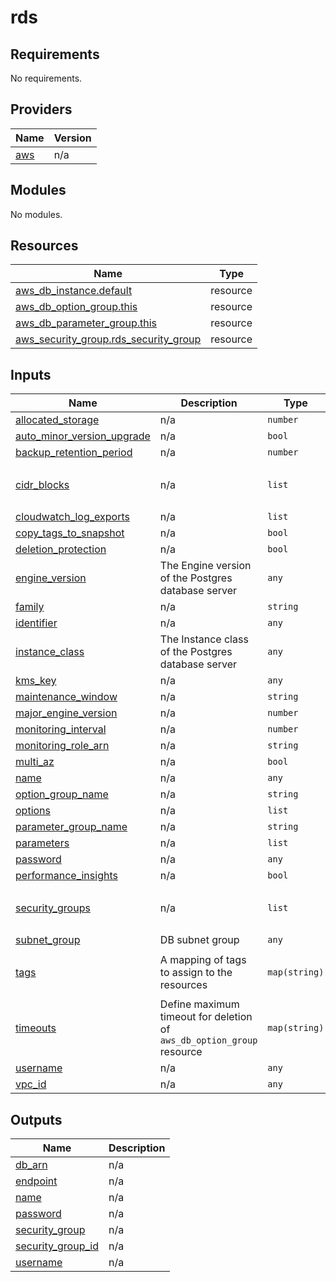 # rds

<!-- BEGINNING OF PRE-COMMIT-TERRAFORM DOCS HOOK -->
## Requirements

No requirements.

## Providers

| Name | Version |
|------|---------|
| <a name="provider_aws"></a> [aws](#provider\_aws) | n/a |

## Modules

No modules.

## Resources

| Name | Type |
|------|------|
| [aws_db_instance.default](https://registry.terraform.io/providers/hashicorp/aws/latest/docs/resources/db_instance) | resource |
| [aws_db_option_group.this](https://registry.terraform.io/providers/hashicorp/aws/latest/docs/resources/db_option_group) | resource |
| [aws_db_parameter_group.this](https://registry.terraform.io/providers/hashicorp/aws/latest/docs/resources/db_parameter_group) | resource |
| [aws_security_group.rds_security_group](https://registry.terraform.io/providers/hashicorp/aws/latest/docs/resources/security_group) | resource |

## Inputs

| Name | Description | Type | Default | Required |
|------|-------------|------|---------|:--------:|
| <a name="input_allocated_storage"></a> [allocated\_storage](#input\_allocated\_storage) | n/a | `number` | n/a | yes |
| <a name="input_auto_minor_version_upgrade"></a> [auto\_minor\_version\_upgrade](#input\_auto\_minor\_version\_upgrade) | n/a | `bool` | `true` | no |
| <a name="input_backup_retention_period"></a> [backup\_retention\_period](#input\_backup\_retention\_period) | n/a | `number` | `1` | no |
| <a name="input_cidr_blocks"></a> [cidr\_blocks](#input\_cidr\_blocks) | n/a | `list` | <pre>[<br>  ""<br>]</pre> | no |
| <a name="input_cloudwatch_log_exports"></a> [cloudwatch\_log\_exports](#input\_cloudwatch\_log\_exports) | n/a | `list` | `[]` | no |
| <a name="input_copy_tags_to_snapshot"></a> [copy\_tags\_to\_snapshot](#input\_copy\_tags\_to\_snapshot) | n/a | `bool` | `false` | no |
| <a name="input_deletion_protection"></a> [deletion\_protection](#input\_deletion\_protection) | n/a | `bool` | `false` | no |
| <a name="input_engine_version"></a> [engine\_version](#input\_engine\_version) | The Engine version of the Postgres database server | `any` | n/a | yes |
| <a name="input_family"></a> [family](#input\_family) | n/a | `string` | `"postgres11"` | no |
| <a name="input_identifier"></a> [identifier](#input\_identifier) | n/a | `any` | n/a | yes |
| <a name="input_instance_class"></a> [instance\_class](#input\_instance\_class) | The Instance class of the Postgres database server | `any` | n/a | yes |
| <a name="input_kms_key"></a> [kms\_key](#input\_kms\_key) | n/a | `any` | n/a | yes |
| <a name="input_maintenance_window"></a> [maintenance\_window](#input\_maintenance\_window) | n/a | `string` | `null` | no |
| <a name="input_major_engine_version"></a> [major\_engine\_version](#input\_major\_engine\_version) | n/a | `number` | `11` | no |
| <a name="input_monitoring_interval"></a> [monitoring\_interval](#input\_monitoring\_interval) | n/a | `number` | `0` | no |
| <a name="input_monitoring_role_arn"></a> [monitoring\_role\_arn](#input\_monitoring\_role\_arn) | n/a | `string` | `null` | no |
| <a name="input_multi_az"></a> [multi\_az](#input\_multi\_az) | n/a | `bool` | `false` | no |
| <a name="input_name"></a> [name](#input\_name) | n/a | `any` | n/a | yes |
| <a name="input_option_group_name"></a> [option\_group\_name](#input\_option\_group\_name) | n/a | `string` | `""` | no |
| <a name="input_options"></a> [options](#input\_options) | n/a | `list` | `[]` | no |
| <a name="input_parameter_group_name"></a> [parameter\_group\_name](#input\_parameter\_group\_name) | n/a | `string` | `""` | no |
| <a name="input_parameters"></a> [parameters](#input\_parameters) | n/a | `list` | `[]` | no |
| <a name="input_password"></a> [password](#input\_password) | n/a | `any` | n/a | yes |
| <a name="input_performance_insights"></a> [performance\_insights](#input\_performance\_insights) | n/a | `bool` | `false` | no |
| <a name="input_security_groups"></a> [security\_groups](#input\_security\_groups) | n/a | `list` | <pre>[<br>  ""<br>]</pre> | no |
| <a name="input_subnet_group"></a> [subnet\_group](#input\_subnet\_group) | DB subnet group | `any` | n/a | yes |
| <a name="input_tags"></a> [tags](#input\_tags) | A mapping of tags to assign to the resources | `map(string)` | <pre>{<br>  "terraform": true<br>}</pre> | no |
| <a name="input_timeouts"></a> [timeouts](#input\_timeouts) | Define maximum timeout for deletion of `aws_db_option_group` resource | `map(string)` | <pre>{<br>  "delete": "15m"<br>}</pre> | no |
| <a name="input_username"></a> [username](#input\_username) | n/a | `any` | n/a | yes |
| <a name="input_vpc_id"></a> [vpc\_id](#input\_vpc\_id) | n/a | `any` | n/a | yes |

## Outputs

| Name | Description |
|------|-------------|
| <a name="output_db_arn"></a> [db\_arn](#output\_db\_arn) | n/a |
| <a name="output_endpoint"></a> [endpoint](#output\_endpoint) | n/a |
| <a name="output_name"></a> [name](#output\_name) | n/a |
| <a name="output_password"></a> [password](#output\_password) | n/a |
| <a name="output_security_group"></a> [security\_group](#output\_security\_group) | n/a |
| <a name="output_security_group_id"></a> [security\_group\_id](#output\_security\_group\_id) | n/a |
| <a name="output_username"></a> [username](#output\_username) | n/a |
<!-- END OF PRE-COMMIT-TERRAFORM DOCS HOOK -->
